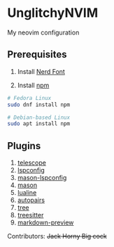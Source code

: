 # UnglitchyNVIM

My neovim configuration

## Prerequisites

1. Install [Nerd Font](https://www.nerdfonts.com/)

2. Install [npm](https://www.npmjs.com/)

```bash
# Fedora Linux
sudo dnf install npm

# Debian-based Linux
sudo apt install npm
```

## Plugins

1. [telescope](https://github.com/nvim-telescope/telescope.nvim)
2. [lspconfig](https://github.com/neovim/nvim-lspconfig)
3. [mason-lspconfig](https://github.com/williamboman/mason-lspconfig.nvim)
4. [mason](https://github.com/williamboman/mason.nvim)
5. [lualine](https://github.com/nvim-lualine/lualine.nvim)
6. [autopairs](https://github.com/windwp/nvim-autopairs)
7. [tree](https://github.com/nvim-tree)
8. [treesitter](https://github.com/nvim-treesitter/nvim-treesitter)
9. [markdown-preview](https://github.com/iamcco/markdown-preview.nvim)

Contributors: ~~Jack Horny Big cock~~
